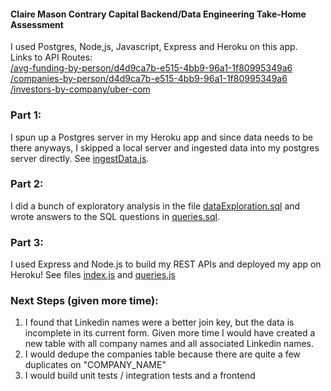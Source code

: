 #### Claire Mason Contrary Capital Backend/Data Engineering Take-Home Assessment

I used Postgres, Node,js, Javascript, Express and Heroku on this app.  
Links to API Routes:  
[/avg-funding-by-person/d4d9ca7b-e515-4bb9-96a1-1f80995349a6](https://contrary-eng-challenge.herokuapp.com/avg-funding-by-person/d4d9ca7b-e515-4bb9-96a1-1f80995349a6)  
[/companies-by-person/d4d9ca7b-e515-4bb9-96a1-1f80995349a6](https://contrary-eng-challenge.herokuapp.com/companies-by-person/d4d9ca7b-e515-4bb9-96a1-1f80995349a6)  
[/investors-by-company/uber-com](https://contrary-eng-challenge.herokuapp.com/investors-by-company/uber-com)  

### Part 1:

I spun up a Postgres server in my Heroku app and since data needs to be there anyways, I skipped a local server and ingested data into my postgres server directly. See [ingestData.js](https://github.com/clairermason/contrary-eng-challenge/blob/main/scripts/ingestData.js).  

### Part 2:

I did a bunch of exploratory analysis in the file [dataExploration.sql](https://github.com/clairermason/contrary-eng-challenge/blob/main/scripts/dataExploration.sql) and wrote answers to the SQL questions in [queries.sql](https://github.com/clairermason/contrary-eng-challenge/blob/main/scripts/queries.sql).  

### Part 3:

I used Express and Node.js to build my REST APIs and deployed my app on Heroku! See files [index.js](https://github.com/clairermason/contrary-eng-challenge/blob/main/index.js) and [queries.js](https://github.com/clairermason/contrary-eng-challenge/blob/main/queries.js)

### Next Steps (given more time):
1. I found that Linkedin names were a better join key, but the data is incomplete in its current form. Given more time I would have created a new table with all company names and all associated Linkedin names.
2. I would dedupe the companies table because there are quite a few duplicates on "COMPANY_NAME"
3. I would build unit tests / integration tests and a frontend
